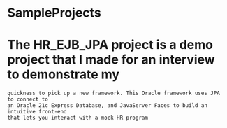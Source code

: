 # SampleProjects

# The HR_EJB_JPA project is a demo project that I made for an interview to demonstrate my 
	quickness to pick up a new framework. This Oracle framework uses JPA to connect to 
	an Oracle 21c Express Database, and JavaServer Faces to build an intuitive front-end
	that lets you interact with a mock HR program  